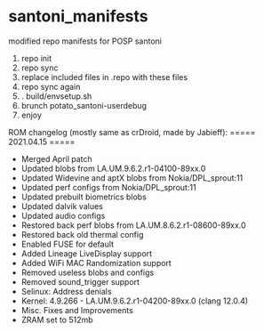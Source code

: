 # santoni_manifests
modified repo manifests for POSP santoni
1. repo init <POSP>
2. repo sync <POSP>
3. replace included files in .repo with these files
4. repo sync again
5. . build/envsetup.sh
6. brunch potato_santoni-userdebug
7. enjoy

ROM changelog (mostly same as crDroid, made by Jabieff):
===== 2021.04.15 =====
- Merged April patch
- Updated blobs from LA.UM.9.6.2.r1-04100-89xx.0
- Updated Widevine and aptX blobs from Nokia/DPL_sprout:11
- Updated perf configs from Nokia/DPL_sprout:11
- Updated prebuilt biometrics blobs
- Updated dalvik values
- Updated audio configs
- Restored back perf blobs from LA.UM.8.6.2.r1-08600-89xx.0
- Restored back old thermal config
- Enabled FUSE for default
- Added Lineage LiveDisplay support
- Added WiFi MAC Randomization support
- Removed useless blobs and configs
- Removed sound_trigger support
- Selinux: Address denials
- Kernel: 4.9.266 - LA.UM.9.6.2.r1-04200-89xx.0 (clang 12.0.4)
- Misc. Fixes and Improvements
- ZRAM set to 512mb
